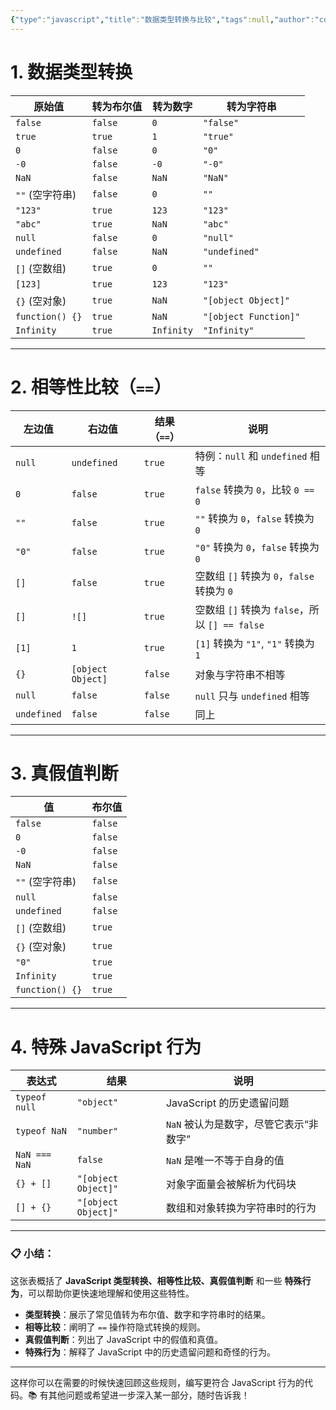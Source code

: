 ```yaml
---
{"type":"javascript","title":"数据类型转换与比较","tags":null,"author":"codertoro","establish":"2025-04-05","update":"2025-04-05","dg-publish":true,"permalink":"/Projects/JavaScript/JavaScript 类型转换和比较规则/","dgPassFrontmatter":true,"created":"2025-04-05T16:30:19.714+08:00","updated":"2025-04-05T16:32:12.346+08:00"}
---
```


# 1. **数据类型转换**

| 原始值             | 转为布尔值 | 转为数字 | 转为字符串 |
|--------------------|------------|----------|------------|
| `false`            | `false`    | `0`      | `"false"`  |
| `true`             | `true`     | `1`      | `"true"`   |
| `0`                | `false`    | `0`      | `"0"`      |
| `-0`               | `false`    | `-0`     | `"-0"`     |
| `NaN`              | `false`    | `NaN`    | `"NaN"`    |
| `""` (空字符串)    | `false`    | `0`      | `""`       |
| `"123"`            | `true`     | `123`    | `"123"`    |
| `"abc"`            | `true`     | `NaN`    | `"abc"`    |
| `null`             | `false`    | `0`      | `"null"`   |
| `undefined`        | `false`    | `NaN`    | `"undefined"` |
| `[]` (空数组)      | `true`     | `0`      | `""`       |
| `[123]`            | `true`     | `123`    | `"123"`    |
| `{}` (空对象)     | `true`     | `NaN`    | `"[object Object]"` |
| `function() {}`    | `true`     | `NaN`    | `"[object Function]"` |
| `Infinity`         | `true`     | `Infinity` | `"Infinity"` |

---

# 2. **相等性比较（`==`）**

| 左边值      | 右边值      | 结果（`==`） | 说明                                         |
|-------------|-------------|--------------|----------------------------------------------|
| `null`      | `undefined` | `true`       | 特例：`null` 和 `undefined` 相等              |
| `0`         | `false`     | `true`       | `false` 转换为 `0`，比较 `0 == 0`             |
| `""`        | `false`     | `true`       | `""` 转换为 `0`，`false` 转换为 `0`           |
| `"0"`       | `false`     | `true`       | `"0"` 转换为 `0`，`false` 转换为 `0`          |
| `[]`        | `false`     | `true`       | 空数组 `[]` 转换为 `0`，`false` 转换为 `0`    |
| `[]`        | `![]`       | `true`       | 空数组 `[]` 转换为 `false`，所以 `[] == false` |
| `[1]`       | `1`         | `true`       | `[1]` 转换为 `"1"`, `"1"` 转换为 `1`          |
| `{}`        | `[object Object]` | `false` | 对象与字符串不相等                             |
| `null`      | `false`     | `false`      | `null` 只与 `undefined` 相等                   |
| `undefined` | `false`     | `false`      | 同上                                         |

---

# 3. **真假值判断**

| 值               | 布尔值 |
|------------------|--------|
| `false`          | `false` |
| `0`              | `false` |
| `-0`             | `false` |
| `NaN`            | `false` |
| `""` (空字符串)  | `false` |
| `null`           | `false` |
| `undefined`      | `false` |
| `[]` (空数组)    | `true`  |
| `{}` (空对象)   | `true`  |
| `"0"`            | `true`  |
| `Infinity`       | `true`  |
| `function() {}`  | `true`  |

---

# 4. **特殊 JavaScript 行为**

| 表达式           | 结果      | 说明                                    |
|------------------|-----------|-----------------------------------------|
| `typeof null`    | `"object"`| JavaScript 的历史遗留问题              |
| `typeof NaN`     | `"number"`| `NaN` 被认为是数字，尽管它表示“非数字” |
| `NaN === NaN`    | `false`   | `NaN` 是唯一不等于自身的值             |
| `{} + []`        | `"[object Object]"` | 对象字面量会被解析为代码块           |
| `[] + {}`        | `"[object Object]"` | 数组和对象转换为字符串时的行为       |

---

### 📋 小结：

这张表概括了 **JavaScript 类型转换、相等性比较、真假值判断** 和一些 **特殊行为**，可以帮助你更快速地理解和使用这些特性。

- **类型转换**：展示了常见值转为布尔值、数字和字符串时的结果。
- **相等比较**：阐明了 `==` 操作符隐式转换的规则。
- **真假值判断**：列出了 JavaScript 中的假值和真值。
- **特殊行为**：解释了 JavaScript 中的历史遗留问题和奇怪的行为。

---

这样你可以在需要的时候快速回顾这些规则，编写更符合 JavaScript 行为的代码。📚 有其他问题或希望进一步深入某一部分，随时告诉我！
